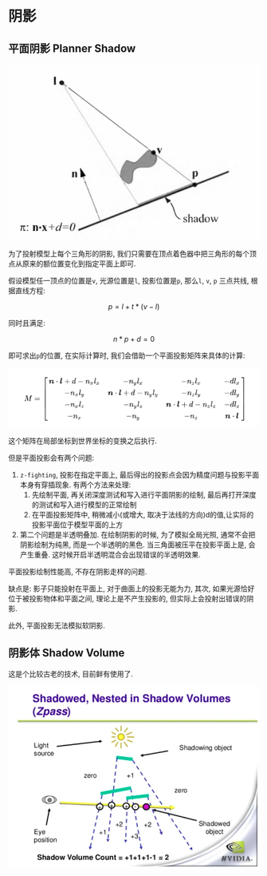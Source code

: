 # 阴影

## 平面阴影 Planner Shadow

![](imgs/2023-01-04-11-44-48.png)

为了投射模型上每个三角形的阴影, 我们只需要在顶点着色器中把三角形的每个顶点从原来的额位置变化到指定平面上即可.

假设模型任一顶点的位置是`v`, 光源位置是`l`, 投影位置是`p`, 那么`l`, `v`, `p` 三点共线, 根据直线方程:

$$
p = l + t * (v-l)
$$

同时且满足:

$$
n * p + d = 0
$$

即可求出`p`的位置, 在实际计算时, 我们会借助一个平面投影矩阵来具体的计算:

![](imgs/2023-01-04-11-51-12.png)

这个矩阵在局部坐标到世界坐标的变换之后执行.

但是平面投影会有两个问题:

1. `z-fighting`, 投影在指定平面上, 最后得出的投影点会因为精度问题与投影平面本身有穿插现象. 有两个方法来处理:
   1. 先绘制平面, 再关闭深度测试和写入进行平面阴影的绘制, 最后再打开深度的测试和写入进行模型的正常绘制
   2. 在平面投影矩阵中, 稍微减小(或增大, 取决于法线的方向)d的值,让实际的投影平面位于模型平面的上方
2. 第二个问题是半透明叠加. 在绘制阴影的时候, 为了模拟全局光照, 通常不会把阴影绘制为纯黑, 而是一个半透明的黑色. 当三角面被压平在投影平面上是, 会产生重叠. 这时候开启半透明混合会出现错误的半透明效果.

平面投影绘制性能高, 不存在阴影走样的问题.

缺点是: 影子只能投射在平面上, 对于曲面上的投影无能为力, 其次, 如果光源恰好位于被投影物体和平面之间, 理论上是不产生投影的, 但实际上会投射出错误的阴影.

此外, 平面投影无法模拟软阴影.

## 阴影体 Shadow Volume

这是个比较古老的技术, 目前鲜有使用了.

![](imgs/2023-01-04-14-06-25.png)

